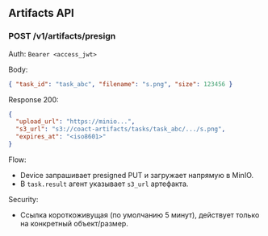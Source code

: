 ## Artifacts API

### POST /v1/artifacts/presign

Auth: `Bearer <access_jwt>`

Body:

```json
{ "task_id": "task_abc", "filename": "s.png", "size": 123456 }
```

Response 200:

```json
{
  "upload_url": "https://minio...",
  "s3_url": "s3://coact-artifacts/tasks/task_abc/.../s.png",
  "expires_at": "<iso8601>"
}
```

Flow:

- Device запрашивает presigned PUT и загружает напрямую в MinIO.
- В `task.result` агент указывает `s3_url` артефакта.

Security:

- Ссылка короткоживущая (по умолчанию 5 минут), действует только на конкретный объект/размер.
